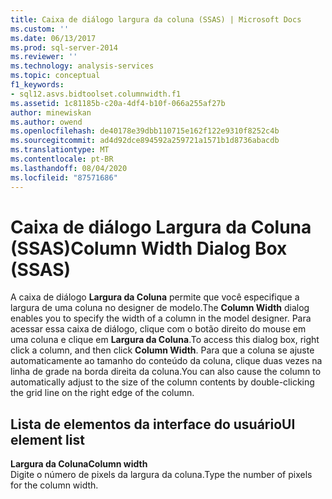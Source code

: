 ```yaml
---
title: Caixa de diálogo largura da coluna (SSAS) | Microsoft Docs
ms.custom: ''
ms.date: 06/13/2017
ms.prod: sql-server-2014
ms.reviewer: ''
ms.technology: analysis-services
ms.topic: conceptual
f1_keywords:
- sql12.asvs.bidtoolset.columnwidth.f1
ms.assetid: 1c81185b-c20a-4df4-b10f-066a255af27b
author: minewiskan
ms.author: owend
ms.openlocfilehash: de40178e39dbb110715e162f122e9310f8252c4b
ms.sourcegitcommit: ad4d92dce894592a259721a1571b1d8736abacdb
ms.translationtype: MT
ms.contentlocale: pt-BR
ms.lasthandoff: 08/04/2020
ms.locfileid: "87571686"
---
```

# <a name="column-width-dialog-box-ssas"></a><span data-ttu-id="e22f6-102">Caixa de diálogo Largura da Coluna (SSAS)</span><span class="sxs-lookup"><span data-stu-id="e22f6-102">Column Width Dialog Box (SSAS)</span></span>
  <span data-ttu-id="e22f6-103">A caixa de diálogo **Largura da Coluna** permite que você especifique a largura de uma coluna no designer de modelo.</span><span class="sxs-lookup"><span data-stu-id="e22f6-103">The **Column Width** dialog enables you to specify the width of a column in the model designer.</span></span> <span data-ttu-id="e22f6-104">Para acessar essa caixa de diálogo, clique com o botão direito do mouse em uma coluna e clique em **Largura da Coluna**.</span><span class="sxs-lookup"><span data-stu-id="e22f6-104">To access this dialog box, right click a column, and then click **Column Width**.</span></span> <span data-ttu-id="e22f6-105">Para que a coluna se ajuste automaticamente ao tamanho do conteúdo da coluna, clique duas vezes na linha de grade na borda direita da coluna.</span><span class="sxs-lookup"><span data-stu-id="e22f6-105">You can also cause the column to automatically adjust to the size of the column contents by double-clicking the grid line on the right edge of the column.</span></span>  
  
## <a name="ui-element-list"></a><span data-ttu-id="e22f6-106">Lista de elementos da interface do usuário</span><span class="sxs-lookup"><span data-stu-id="e22f6-106">UI element list</span></span>  
 <span data-ttu-id="e22f6-107">**Largura da Coluna**</span><span class="sxs-lookup"><span data-stu-id="e22f6-107">**Column width**</span></span>  
 <span data-ttu-id="e22f6-108">Digite o número de pixels da largura da coluna.</span><span class="sxs-lookup"><span data-stu-id="e22f6-108">Type the number of pixels for the column width.</span></span>  
  
  
